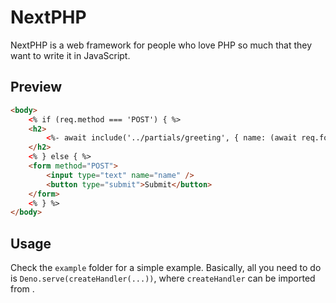 # NextPHP

NextPHP is a web framework for people who love PHP so much that they want to write it in JavaScript.

## Preview

```html
<body>
    <% if (req.method === 'POST') { %>
    <h2>
        <%- await include('../partials/greeting', { name: (await req.formData()).get('name') }) %>
    </h2>
    <% } else { %>
    <form method="POST">
        <input type="text" name="name" />
        <button type="submit">Submit</button>
    </form>
    <% } %>
</body>
```

## Usage

Check the `example` folder for a simple example. Basically, all you need to do is `Deno.serve(createHandler(...))`, where `createHandler` can be imported from [](https://deno.land/x/next_php/mod.ts).
